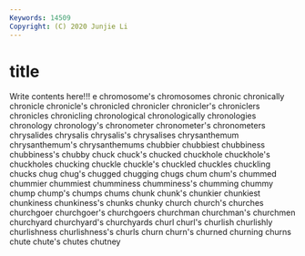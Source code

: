 ```yaml
---
Keywords: 14509
Copyright: (C) 2020 Junjie Li
---
```


# title

Write contents here!!!
e 
chromosome's 
chromosomes 
chronic
chronically 
chronicle 
chronicle's 
chronicled 
chronicler 
chronicler's 
chroniclers 
chronicles 
chronicling 
chronological
chronologically 
chronologies 
chronology 
chronology's 
chronometer 
chronometer's 
chronometers 
chrysalides 
chrysalis 
chrysalis's
chrysalises 
chrysanthemum 
chrysanthemum's 
chrysanthemums 
chubbier 
chubbiest 
chubbiness 
chubbiness's 
chubby 
chuck
chuck's 
chucked 
chuckhole 
chuckhole's 
chuckholes 
chucking 
chuckle 
chuckle's 
chuckled 
chuckles
chuckling 
chucks 
chug 
chug's 
chugged 
chugging 
chugs 
chum 
chum's 
chummed
chummier 
chummiest 
chumminess 
chumminess's 
chumming 
chummy 
chump 
chump's 
chumps 
chums
chunk 
chunk's 
chunkier 
chunkiest 
chunkiness 
chunkiness's 
chunks 
chunky 
church 
church's
churches 
churchgoer 
churchgoer's 
churchgoers 
churchman 
churchman's 
churchmen 
churchyard 
churchyard's 
churchyards
churl 
churl's 
churlish 
churlishly 
churlishness 
churlishness's 
churls 
churn 
churn's 
churned
churning 
churns 
chute 
chute's 
chutes 
chutney 
